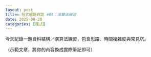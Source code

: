 ```yaml
---
layout: post
title: 程式解題日誌 #05：演算法練習
date: 2025-08-20
categories: [程式]
---
```


<p>今天紀錄一題資料結構／演算法練習，包含思路、時間複雜度與常見坑。</p>

<p class="muted">（示範文章，將你的內容換成實際筆記即可）</p>
